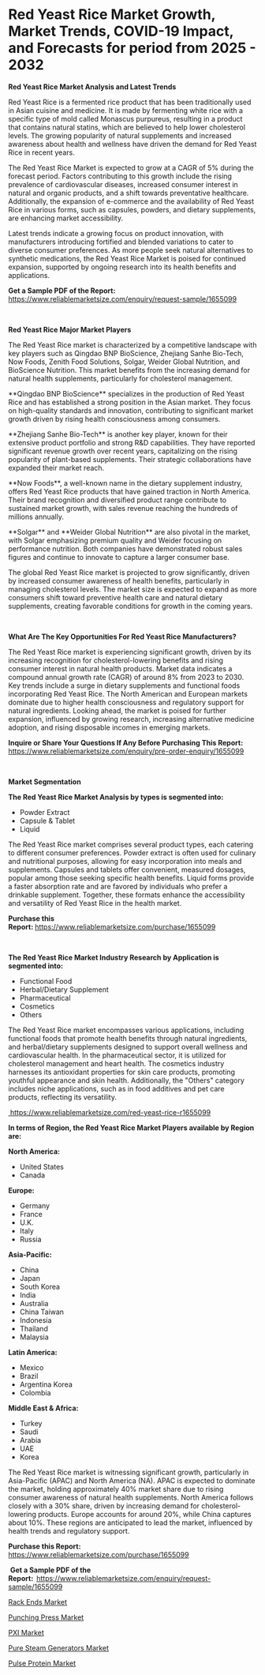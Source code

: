 <p><h1>Red Yeast Rice Market Growth, Market Trends, COVID-19 Impact, and Forecasts for period from 2025 - 2032</h1></p><p><strong>Red Yeast Rice Market Analysis and Latest Trends</strong></p>
<p><p>Red Yeast Rice is a fermented rice product that has been traditionally used in Asian cuisine and medicine. It is made by fermenting white rice with a specific type of mold called Monascus purpureus, resulting in a product that contains natural statins, which are believed to help lower cholesterol levels. The growing popularity of natural supplements and increased awareness about health and wellness have driven the demand for Red Yeast Rice in recent years.</p><p>The Red Yeast Rice Market is expected to grow at a CAGR of 5% during the forecast period. Factors contributing to this growth include the rising prevalence of cardiovascular diseases, increased consumer interest in natural and organic products, and a shift towards preventative healthcare. Additionally, the expansion of e-commerce and the availability of Red Yeast Rice in various forms, such as capsules, powders, and dietary supplements, are enhancing market accessibility.</p><p>Latest trends indicate a growing focus on product innovation, with manufacturers introducing fortified and blended variations to cater to diverse consumer preferences. As more people seek natural alternatives to synthetic medications, the Red Yeast Rice Market is poised for continued expansion, supported by ongoing research into its health benefits and applications.</p></p>
<p><strong>Get a Sample PDF of the Report:&nbsp;</strong> <a href="https://www.reliablemarketsize.com/enquiry/request-sample/1655099?utm_campaign=1133&utm_medium=2&utm_source=Github&utm_content=ia&utm_term=07032025&utm_id=red-yeast-rice">https://www.reliablemarketsize.com/enquiry/request-sample/1655099</a></p>
<p>&nbsp;</p>
<p><strong>Red Yeast Rice Major Market Players</strong></p>
<p><p>The Red Yeast Rice market is characterized by a competitive landscape with key players such as Qingdao BNP BioScience, Zhejiang Sanhe Bio-Tech, Now Foods, Zenith Food Solutions, Solgar, Weider Global Nutrition, and BioScience Nutrition. This market benefits from the increasing demand for natural health supplements, particularly for cholesterol management.</p><p>**Qingdao BNP BioScience** specializes in the production of Red Yeast Rice and has established a strong position in the Asian market. They focus on high-quality standards and innovation, contributing to significant market growth driven by rising health consciousness among consumers.</p><p>**Zhejiang Sanhe Bio-Tech** is another key player, known for their extensive product portfolio and strong R&D capabilities. They have reported significant revenue growth over recent years, capitalizing on the rising popularity of plant-based supplements. Their strategic collaborations have expanded their market reach.</p><p>**Now Foods**, a well-known name in the dietary supplement industry, offers Red Yeast Rice products that have gained traction in North America. Their brand recognition and diversified product range contribute to sustained market growth, with sales revenue reaching the hundreds of millions annually.</p><p>**Solgar** and **Weider Global Nutrition** are also pivotal in the market, with Solgar emphasizing premium quality and Weider focusing on performance nutrition. Both companies have demonstrated robust sales figures and continue to innovate to capture a larger consumer base.</p><p>The global Red Yeast Rice market is projected to grow significantly, driven by increased consumer awareness of health benefits, particularly in managing cholesterol levels. The market size is expected to expand as more consumers shift toward preventive health care and natural dietary supplements, creating favorable conditions for growth in the coming years.</p></p>
<p>&nbsp;</p>
<p><strong>What Are The Key Opportunities For Red Yeast Rice Manufacturers?</strong></p>
<p><p>The Red Yeast Rice market is experiencing significant growth, driven by its increasing recognition for cholesterol-lowering benefits and rising consumer interest in natural health products. Market data indicates a compound annual growth rate (CAGR) of around 8% from 2023 to 2030. Key trends include a surge in dietary supplements and functional foods incorporating Red Yeast Rice. The North American and European markets dominate due to higher health consciousness and regulatory support for natural ingredients. Looking ahead, the market is poised for further expansion, influenced by growing research, increasing alternative medicine adoption, and rising disposable incomes in emerging markets.</p></p>
<p><strong>Inquire or Share Your Questions If Any Before Purchasing This Report:</strong> <a href="https://www.reliablemarketsize.com/enquiry/pre-order-enquiry/1655099?utm_campaign=1133&utm_medium=2&utm_source=Github&utm_content=ia&utm_term=07032025&utm_id=red-yeast-rice">https://www.reliablemarketsize.com/enquiry/pre-order-enquiry/1655099</a></p>
<p>&nbsp;</p>
<p><strong>Market Segmentation</strong></p>
<p><strong>The Red Yeast Rice Market Analysis by types is segmented into:</strong></p>
<p><ul><li>Powder Extract</li><li>Capsule & Tablet</li><li>Liquid</li></ul></p>
<p><p>The Red Yeast Rice market comprises several product types, each catering to different consumer preferences. Powder extract is often used for culinary and nutritional purposes, allowing for easy incorporation into meals and supplements. Capsules and tablets offer convenient, measured dosages, popular among those seeking specific health benefits. Liquid forms provide a faster absorption rate and are favored by individuals who prefer a drinkable supplement. Together, these formats enhance the accessibility and versatility of Red Yeast Rice in the health market.</p></p>
<p><strong>Purchase this Report:&nbsp;</strong><a href="https://www.reliablemarketsize.com/purchase/1655099?utm_campaign=1133&utm_medium=2&utm_source=Github&utm_content=ia&utm_term=07032025&utm_id=red-yeast-rice">https://www.reliablemarketsize.com/purchase/1655099</a></p>
<p>&nbsp;</p>
<p><strong>The Red Yeast Rice Market Industry Research by Application is segmented into:</strong></p>
<p><ul><li>Functional Food</li><li>Herbal/Dietary Supplement</li><li>Pharmaceutical</li><li>Cosmetics</li><li>Others</li></ul></p>
<p><p>The Red Yeast Rice market encompasses various applications, including functional foods that promote health benefits through natural ingredients, and herbal/dietary supplements designed to support overall wellness and cardiovascular health. In the pharmaceutical sector, it is utilized for cholesterol management and heart health. The cosmetics industry harnesses its antioxidant properties for skin care products, promoting youthful appearance and skin health. Additionally, the "Others" category includes niche applications, such as in food additives and pet care products, reflecting its versatility.</p></p>
<p><a href="https://www.reliablemarketsize.com/red-yeast-rice-r1655099?utm_campaign=1133&utm_medium=2&utm_source=Github&utm_content=ia&utm_term=07032025&utm_id=red-yeast-rice">&nbsp;https://www.reliablemarketsize.com/red-yeast-rice-r1655099</a></p>
<p><strong>In terms of Region, the Red Yeast Rice Market Players available by Region are:</strong></p>
<p>
    <p> <strong> North America: </strong>
        <ul>
            <li>United States</li>
            <li>Canada</li>
        </ul>
        </p> 
    <p> <strong> Europe: </strong>
        <ul>
            <li>Germany</li>
            <li>France</li>
            <li>U.K.</li>
            <li>Italy</li>
            <li>Russia</li>
        </ul>
        </p> 
    <p> <strong> Asia-Pacific: </strong>
        <ul>
            <li>China</li>
            <li>Japan</li>
            <li>South Korea</li>
            <li>India</li>
            <li>Australia</li>
            <li>China Taiwan</li>
            <li>Indonesia</li>
            <li>Thailand</li>
            <li>Malaysia</li>
        </ul>
        </p> 
    <p> <strong> Latin America: </strong>
        <ul>
            <li>Mexico</li>
            <li>Brazil</li>
            <li>Argentina Korea</li>
            <li>Colombia</li>
        </ul>
        </p> 
    <p> <strong> Middle East & Africa: </strong>
        <ul>
            <li>Turkey</li>
            <li>Saudi</li>
            <li>Arabia</li>
            <li>UAE</li>
            <li>Korea</li>
        </ul>
    </p>
    </p>
<p><p>The Red Yeast Rice market is witnessing significant growth, particularly in Asia-Pacific (APAC) and North America (NA). APAC is expected to dominate the market, holding approximately 40% market share due to rising consumer awareness of natural health supplements. North America follows closely with a 30% share, driven by increasing demand for cholesterol-lowering products. Europe accounts for around 20%, while China captures about 10%. These regions are anticipated to lead the market, influenced by health trends and regulatory support.</p></p>
<p><strong>Purchase this Report: </strong><a href="https://www.reliablemarketsize.com/purchase/1655099?utm_campaign=1133&utm_medium=2&utm_source=Github&utm_content=ia&utm_term=07032025&utm_id=red-yeast-rice">https://www.reliablemarketsize.com/purchase/1655099</a></p>
<p>&nbsp;<strong>Get a Sample PDF of the Report:&nbsp;&nbsp;</strong><a href="https://www.reliablemarketsize.com/enquiry/request-sample/1655099?utm_campaign=1133&utm_medium=2&utm_source=Github&utm_content=ia&utm_term=07032025&utm_id=red-yeast-rice">https://www.reliablemarketsize.com/enquiry/request-sample/1655099</a></p>
<p><strong></strong></p>
<p><p><a href="https://github.com/borsiflorsfa/Market-Research-Report-List-1/blob/main/rack-ends-market.md?utm_campaign=1133&utm_medium=2&utm_source=Github&utm_content=ia&utm_term=07032025&utm_id=red-yeast-rice">Rack Ends Market</a></p><p><a href="https://github.com/bibzmuiko/Market-Research-Report-List-1/blob/main/punching-press-market.md?utm_campaign=1133&utm_medium=2&utm_source=Github&utm_content=ia&utm_term=07032025&utm_id=red-yeast-rice">Punching Press Market</a></p><p><a href="https://github.com/larotnanonhx/Market-Research-Report-List-1/blob/main/pxi-market.md?utm_campaign=1133&utm_medium=2&utm_source=Github&utm_content=ia&utm_term=07032025&utm_id=red-yeast-rice">PXI Market</a></p><p><a href="https://github.com/linnuripat/Market-Research-Report-List-1/blob/main/pure-steam-generators-market.md?utm_campaign=1133&utm_medium=2&utm_source=Github&utm_content=ia&utm_term=07032025&utm_id=red-yeast-rice">Pure Steam Generators Market</a></p><p><a href="https://github.com/ikokwuihepa/Market-Research-Report-List-1/blob/main/pulse-protein-market.md?utm_campaign=1133&utm_medium=2&utm_source=Github&utm_content=ia&utm_term=07032025&utm_id=red-yeast-rice">Pulse Protein Market</a></p></p>